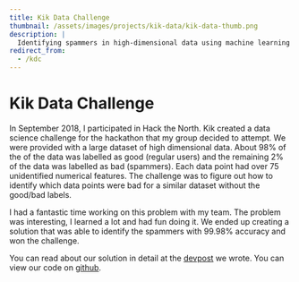 ```yaml
---
title: Kik Data Challenge
thumbnail: /assets/images/projects/kik-data/kik-data-thumb.png
description: |
  Identifying spammers in high-dimensional data using machine learning techniques.
redirect_from:
  - /kdc
---
```


# Kik Data Challenge

In September 2018, I participated in Hack the North. Kik created a data science
challenge for the hackathon that my group decided to attempt. We were provided
with a large dataset of high dimensional data. About 98% of the of the data was
labelled as good (regular users) and the remaining 2% of the data was labelled
as bad (spammers). Each data point had over 75 unidentified numerical features.
The challenge was to figure out how to identify which data points were bad for
a similar dataset without the good/bad labels.

I had a fantastic time working on this problem with my team. The problem was
interesting, I learned a lot and had fun doing it. We ended up creating a
solution that was able to identify the spammers with 99.98% accuracy and won
the challenge.

You can read about our solution in detail at the [devpost](https://devpost.com/software/kik-data-science-challenge) we wrote. You can view our code on [github](https://github.com/ArthurRab/HTN2018-KikDataScienceChallenge).
